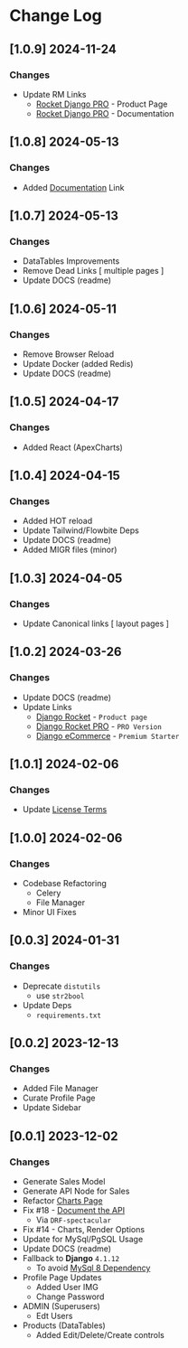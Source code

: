 # Change Log

## [1.0.9] 2024-11-24
### Changes

- Update RM Links
  - [Rocket Django PRO](https://app-generator.dev/product/rocket-pro/django/) - Product Page
  - [Rocket Django PRO](https://app-generator.dev/docs/products/django/rocket-pro/index.html) - Documentation

## [1.0.8] 2024-05-13
### Changes

- Added [Documentation](https://docs.appseed.us/products/rocket/django-pro/) Link

## [1.0.7] 2024-05-13
### Changes

- DataTables Improvements
- Remove Dead Links [ multiple pages ]
- Update DOCS (readme)

## [1.0.6] 2024-05-11
### Changes

- Remove Browser Reload
- Update Docker (added Redis) 
- Update DOCS (readme)

## [1.0.5] 2024-04-17
### Changes

- Added React (ApexCharts)

## [1.0.4] 2024-04-15
### Changes

- Added HOT reload 
- Update Tailwind/Flowbite Deps
- Update DOCS (readme)
- Added MIGR files (minor)

## [1.0.3] 2024-04-05
### Changes

- Update Canonical links [ layout pages ]

## [1.0.2] 2024-03-26
### Changes

- Update DOCS (readme)
- Update Links
  - [Django Rocket](https://appseed.us/product/rocket/django/) - `Product page`
  - [Django Rocket PRO](https://appseed.us/product/rocket-pro/django/) - `PRO Version`
  - [Django eCommerce](https://appseed.us/product/rocket-ecommerce/django/) - `Premium Starter`

## [1.0.1] 2024-02-06
### Changes

- Update [License Terms](https://github.com/app-generator/rocket-django-pro/blob/main/LICENSE.md)

## [1.0.0] 2024-02-06
### Changes

- Codebase Refactoring
  - Celery
  - File Manager
- Minor UI Fixes  

## [0.0.3] 2024-01-31
### Changes

- Deprecate `distutils`
  - use `str2bool`
- Update Deps 
  - `requirements.txt` 

## [0.0.2] 2023-12-13
### Changes

- Added File Manager
- Curate Profile Page
- Update Sidebar

## [0.0.1] 2023-12-02
### Changes

- Generate Sales Model
- Generate API Node for Sales
- Refactor [Charts Page](https://rocket-django.onrender.com/charts/)
- Fix #18 - [Document the API](https://rocket-django.onrender.com/api/docs/)
  - Via `DRF-spectacular`
- Fix #14 - Charts, Render Options  
- Update for MySql/PgSQL Usage
- Update DOCS (readme)
- Fallback to **Django** `4.1.12`
  - To avoid [MySql 8 Dependency](https://stackoverflow.com/questions/75986754/django-db-utils-notsupportederror-mysql-8-or-later-is-required-found-5-7-33)
- Profile Page Updates
  - Added User IMG
  - Change Password 
- ADMIN (Superusers)
  - Edt Users 
- Products (DataTables)
  - Added Edit/Delete/Create controls   
